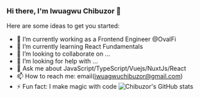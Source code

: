 ### Hi there, I'm Iwuagwu Chibuzor 👋

Here are some ideas to get you started:

- 🔭 I’m currently working as a Frontend Engineer @OvalFi
- 🌱 I’m currently learning React Fundamentals
- 👯 I’m looking to collaborate on ...
- 🤔 I’m looking for help with ...
- 💬 Ask me about JavaScript/TypeScript/Vuejs/NuxtJs/React
- 📫 How to reach me: email(iwuagwuchibuzor@gmail.com)
- ⚡ Fun fact: I make magic with code
![Chibuzor's GitHub stats](https://github-readme-stats.vercel.app/api?username=anuraghazra&show_icons=true&theme=radical)
